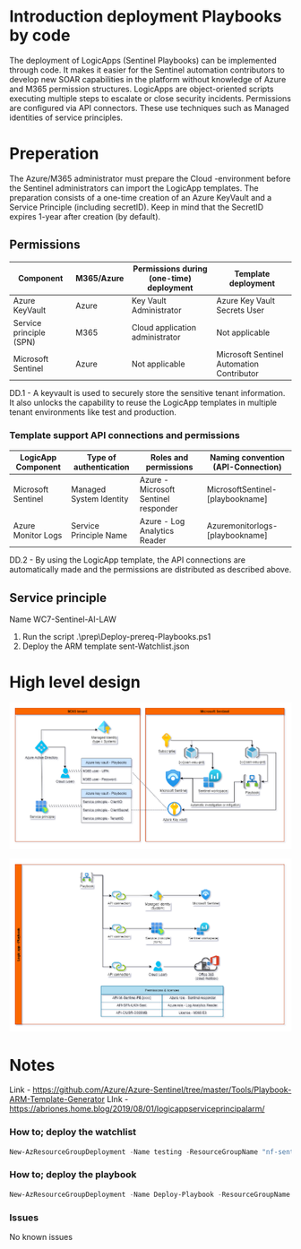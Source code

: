 # Introduction deployment Playbooks by code

The deployment of LogicApps (Sentinel Playbooks) can be implemented through code. It makes it easier for the Sentinel automation contributors to develop new SOAR capabilities in the platform without knowledge of Azure and M365 permission structures. LogicApps are object-oriented scripts executing multiple steps to escalate or close security incidents. Permissions are configured via API connectors. These use techniques such as Managed identities of service principles.

# Preperation

The Azure/M365 administrator must prepare the Cloud -environment before the Sentinel administrators can import the LogicApp templates. The preparation consists of a one-time creation of an Azure KeyVault and a Service Principle (including secretID). Keep in mind that the SecretID expires 1-year after creation (by default).

## Permissions

| Component                 | M365/Azure    |  Permissions during (one-time) deployment     | Template deployment                       |
| ---                       | ---           | ---                                           | ---                                       |
| Azure KeyVault            | Azure         | Key Vault Administrator                       | Azure Key Vault Secrets User              |
| Service principle (SPN)   | M365          | Cloud application administrator               | Not applicable                            |
| Microsoft Sentinel        | Azure         | Not applicable                                | Microsoft Sentinel Automation Contributor | 


DD.1 - A keyvault is used to securely store the sensitive tenant information. It also unlocks the capability to reuse the LogicApp templates in multiple tenant environments like test and production. 

### Template support API connections and permissions

| LogicApp Component    | Type of authentication    | Roles and permissions                 | Naming convention (API-Connection)    | 
| ---                   | ---                       | ---                                   | ---                                   |
| Microsoft Sentinel    | Managed System Identity   | Azure - Microsoft Sentinel responder  | MicrosoftSentinel-[playbookname]      |
| Azure Monitor Logs    | Service Principle Name    | Azure - Log Analytics Reader          | Azuremonitorlogs-[playbookname]       |

DD.2 - By using the LogicApp template, the API connections are automatically made and the permissions are distributed as described above. 

## Service principle
Name WC7-Sentinel-AI-LAW


1. Run the script .\prep\Deploy-prereq-Playbooks.ps1
2. Deploy the ARM template sent-Watchlist.json

# High level design

![alt-text](./scr/HLD/HLD-Playbook.png "High level overview playbooks in Sentinel")

![alt-text](./scr/HLD/HLD-Playbook-detailed-API.png "Detailed overview playbooks")

# Notes

Link - https://github.com/Azure/Azure-Sentinel/tree/master/Tools/Playbook-ARM-Template-Generator
LInk - https://abriones.home.blog/2019/08/01/logicappserviceprincipalarm/

### How to; deploy the watchlist

```PowerShell
New-AzResourceGroupDeployment -Name testing -ResourceGroupName "nf-sentinel-weu-prd" -TemplateFile .\Prep\Sent-Watchlist.json -WorkspaceName "nf-Tristan-sent-weu-prd"
```

### How to; deploy the playbook

```PowerShell
New-AzResourceGroupDeployment -Name Deploy-Playbook -ResourceGroupName "nf-sentinel-weu-prd" -TemplateFile .\playbook\ai-sentinel-bypass-conditional-access-rule-in-Azure-AD\azuredeploy.json
```

### Issues

No known issues
